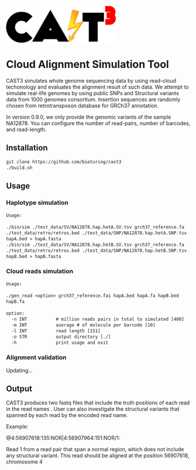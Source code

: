 <img src="static/cast3_logo.png" width="300" title="CAST3">

# Cloud Alignment Simulation Tool

CAST3 simulates whole genome sequencing data by using read-cloud techonology and evaluates the alignment result of such data.
We attempt to simulate real-life genomes by using public SNPs and Structural variants data from 1000 genomes consortium.
Insertion sequences are randomly chosen from retrotransposon database for GRCh37 annotation.

In version 0.9.0, we only provide the genomic variants of the sample NA12878. You can configure the number of read-pairs, 
number of barcodes, and read-length.

## Installation

```
git clone https://github.com/bioturing/cast3
./build.sh
```

## Usage

### Haplotype simulation

```
Usage:

./bin/sim ./test_data/SV/NA12878.hap.hetA.SV.tsv grch37_reference.fa ./test_data/retro/retros.bed ./test_data/SNP/NA12878.hap.hetA.SNP.tsv hapA.bed > hapA.fasta
./bin/sim ./test_data/SV/NA12878.hap.hetB.SV.tsv grch37_reference.fa ./test_data/retro/retros.bed ./test_data/SNP/NA12878.hap.hetB.SNP.tsv hapB.bed > hapB.fasta

```
### Cloud reads simulation
```
Usage:

./gen_read <option> grch37_reference.fai hapA.bed hapA.fa hapB.bed hapB.fa

option:
  -n INT           # million reads pairs in total to simulated [400]
  -m INT           average # of molecule per barcode [10]
  -l INT           read length [151]
  -o STR           output directory [./]
  -h               print usage and exit

```

### Alignment validation

Updating...

## Output

CAST3 produces two fastq files that include the truth positions of each read in the read names
. User can also investigate the structural variants that spanned by each read by the encoded read name.

Example: 

@4:56907618:135:NOR|4:56907964:151:NOR/1: 

Read 1 from a read pair that span a normal region, which does not include any structural variant.
This read should be aligned at the position 56907618, chromosome 4

